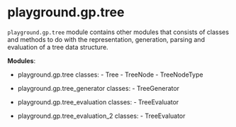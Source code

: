 # playground.gp.tree
`playground.gp.tree` module contains other modules that consists of classes and
methods to do with the representation, generation, parsing and evaluation of a
tree data structure.

**Modules**:
- playground.gp.tree
    classes:
        - Tree
        - TreeNode
        - TreeNodeType

- playground.gp.tree_generator
    classes:
        - TreeGenerator

- playground.gp.tree_evaluation
    classes:
        - TreeEvaluator

- playground.gp.tree_evaluation_2
    classes:
        - TreeEvaluator
